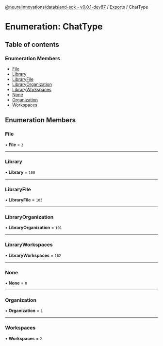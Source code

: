 [@neuralinnovations/dataisland-sdk - v0.0.1-dev87](../../README.md) / [Exports](../modules.md) / ChatType

# Enumeration: ChatType

## Table of contents

### Enumeration Members

- [File](ChatType.md#file)
- [Library](ChatType.md#library)
- [LibraryFile](ChatType.md#libraryfile)
- [LibraryOrganization](ChatType.md#libraryorganization)
- [LibraryWorkspaces](ChatType.md#libraryworkspaces)
- [None](ChatType.md#none)
- [Organization](ChatType.md#organization)
- [Workspaces](ChatType.md#workspaces)

## Enumeration Members

### File

• **File** = ``3``

___

### Library

• **Library** = ``100``

___

### LibraryFile

• **LibraryFile** = ``103``

___

### LibraryOrganization

• **LibraryOrganization** = ``101``

___

### LibraryWorkspaces

• **LibraryWorkspaces** = ``102``

___

### None

• **None** = ``0``

___

### Organization

• **Organization** = ``1``

___

### Workspaces

• **Workspaces** = ``2``
